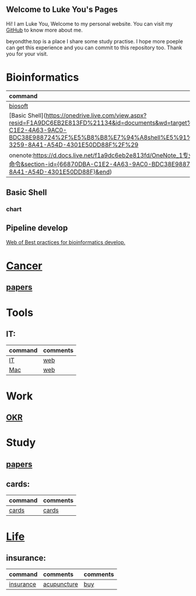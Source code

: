 ## Welcome to Luke You's Pages

Hi! I am Luke You, Welcome to my personal website. You can visit my [GitHub](https://github.com/xigyou) to know more about me.

beyondthe.top is a place I share some study practise. I hope more poeple can get this experience and you can commit to this repository too. Thank you for your visit.


# Bioinformatics

| command | comments |
| :- | :- | 
| [biosoft](https://beyondthe.top/biosoft) | [pipeline](https://beyondthe.top/pipeline) |
| [Basic Shell](https://onedrive.live.com/view.aspx?resid=F1A9DC6EB2E813FD%21134&id=documents&wd=target%28Shell.one%7C66870DBA-C1E2-4A63-9AC0-BDC38E988724%2F%E5%B8%B8%E7%94%A8shell%E5%91%BD%E4%BB%A4%7C7BF9DA4E-3259-8A41-A54D-4301E50DD88F%2F%29
onenote:https://d.docs.live.net/f1a9dc6eb2e813fd/OneNote_1专业学习/121-BIT/Shell.one#常用shell命令&section-id={66870DBA-C1E2-4A63-9AC0-BDC38E988724}&page-id={7BF9DA4E-3259-8A41-A54D-4301E50DD88F}&end) | [database](https://beyondthe.top/database) |

## Basic Shell
### chart

## Pipeline develop
[Web of Best practices for bioinformatics develop.](https://beyondthe.top/bioinfo-dev/)


# [Cancer](https://beyondthe.top/Cancer)
## [papers](https://beyondthe.top/papers)

# Tools
## IT:

| command | comments |
| :- | :- | 
| [IT](https://beyondthe.top/IT) | [web](https://beyondthe.top/web) |
| [Mac](https://beyondthe.top/mac) | [web](https://beyondthe.top/web) |

# Work

## [OKR](https://beyondthe.top/OKR)

# Study
## [papers](https://beyondthe.top/papers)


## cards:

| command | comments |
| :- | :- | 
| [cards](https://beyondthe.top/cards) | [cards](https://beyondthe.top/cards) |


# [Life](https://beyondthe.top/life)

## insurance:

| command | comments | comments |
| :- | :- |  :- |
| [insurance](https://beyondthe.top/insurance) | [acupuncture](https://beyondthe.top/acupuncture) | [buy](https://beyondthe.top/buy) |

